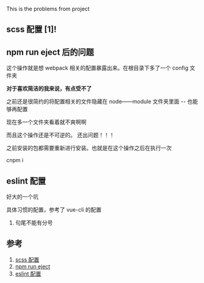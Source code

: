 This is the problems from project

## scss 配置 [1]!

## npm run eject 后的问题

这个操作就是想 webpack 相关的配置暴露出来。在根目录下多了一个 config 文件夹

**对于喜欢简洁的我来说，有点受不了**

之前还是很简约的将配置相关的文件隐藏在 node——module 文件夹里面 -- 也能够再配置

现在多一个文件夹看着就不爽啊啊

而且这个操作还是不可逆的。
还出问题！！！

之前安装的包都需要重新进行安装。也就是在这个操作之后在执行一次

cnpm i

## eslint 配置

  好大的一个坑

具体习惯的配置，参考了 vue-cli 的配置

1. 句尾不能有分号

## 参考

1. [scss 配置](https://www.cnblogs.com/yangrenmu/p/7118398.html)
2. [npm run eject](https://blog.csdn.net/buddha_itxiong/article/details/80431142)
3. [eslint 配置](https://www.jianshu.com/p/0c7f1764d753)
